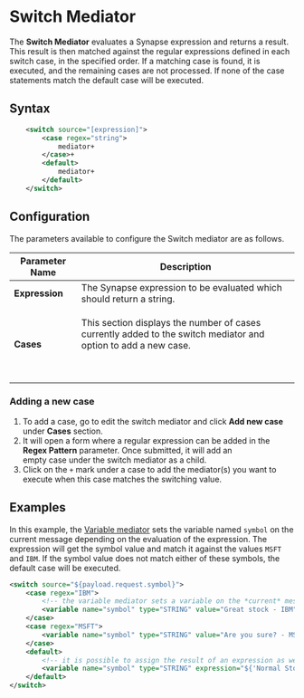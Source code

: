 # Switch Mediator

The **Switch Mediator** evaluates a Synapse expression and returns a result. This result is then matched against the regular expressions defined in each switch case, in the specified order. If a matching case is found, it is executed, and the remaining cases are not processed. If none of the case statements match the default case will be executed.

## Syntax

```xml
    <switch source="[expression]">
        <case regex="string">
            mediator+
        </case>+
        <default>
            mediator+
        </default>
    </switch>
```

## Configuration

The parameters available to configure the Switch mediator are as follows.

<table>
<thead>
<tr class="header">
<th>Parameter Name</th>
<th>Description</th>
</tr>
</thead>
<tbody>
<tr class="odd">
<td><strong>Expression</strong></td>
<td>The Synapse expression to be evaluated which should return a string.</td>
</tr>
<tr class="even">
<td><strong>Cases</strong></td>
<td><p>This section displays the number of cases currently added to the switch mediator and option to add a new case.</p>
<p><br />
</p></td>
</tr>
</tbody>
</table>

### Adding a new case

1.  To add a case, go to edit the switch mediator and click **Add new case** under **Cases** section.
2.  It will open a form where a regular expression can be added in the **Regex Pattern** parameter. Once submitted, it will add an empty case under the switch mediator as a child.
3.  Click on the `+` mark under a case to add the mediator(s) you want to execute when this case matches the switching value.

## Examples

In this example, the [Variable mediator]({{base_path}}/reference/mediators/variable-mediator) sets the variable named `symbol` on the current message depending on the evaluation of the expression. The expression will get the symbol value and match it against the values `MSFT` and `IBM`. If the symbol value does not match either of these symbols, the default case will be executed.

```xml
<switch source="${payload.request.symbol}">
    <case regex="IBM">
        <!-- the variable mediator sets a variable on the *current* message -->
        <variable name="symbol" type="STRING" value="Great stock - IBM"/>
    </case>
    <case regex="MSFT">
        <variable name="symbol" type="STRING" value="Are you sure? - MSFT"/>
    </case>
    <default>
        <!-- it is possible to assign the result of an expression as well -->
        <variable name="symbol" type="STRING" expression="${'Normal Stock - ' + payload.request.symbol}"/>
    </default>
</switch>
```
